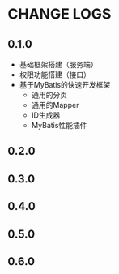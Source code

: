 # CHANGE LOGS

## 0.1.0

- 基础框架搭建（服务端）
- 权限功能搭建（接口）
- 基于MyBatis的快速开发框架
    - 通用的分页
    - 通用的Mapper
    - ID生成器
    - MyBatis性能插件

## 0.2.0

## 0.3.0

## 0.4.0

## 0.5.0

## 0.6.0